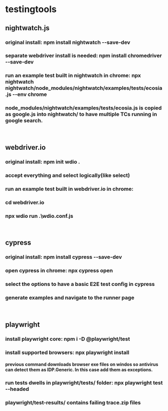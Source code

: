 # testingtools

## nightwatch.js

### original install: npm install nightwatch --save-dev

### separate webdriver install is needed: npm install chromedriver --save-dev

### run an example test built in nightwatch in chrome: npx nightwatch nightwatch/node_modules/nightwatch/examples/tests/ecosia.js --env chrome

### node_modules/nightwatch/examples/tests/ecosia.js is copied as google.js into nightwatch/ to have multiple TCs running in google search.
<br/>

## webdriver.io

### original install: npm init wdio .

### accept everything and select logically(like select)

### run an example test built in webdriver.io in chrome:

### cd webdriver.io

### npx wdio run .\wdio.conf.js
<br/>

## cypress

### original install: npm install cypress --save-dev

### open cypress in chrome: npx cypress open

### select the options to have a basic E2E test config in cypress

### generate examples and navigate to the runner page
<br/>

## playwright

### install playwright core: npm i -D @playwright/test
### install supported browsers: npx playwright install
#### previous command downloads browser exe files on windos so antivirus can detect them as IDP.Generic. In this case add them as exceptions.
### run tests dwells in playwright/tests/ folder: npx playwright test --headed
### playwright/test-results/ contains failing trace.zip files



<br/>